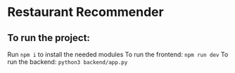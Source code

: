 # Restaurant Recommender

## To run the project:
Run `npm i` to install the needed modules
To run the frontend: `npm run dev`
To run the backend: `python3 backend/app.py`
